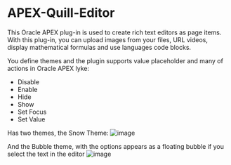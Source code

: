 # APEX-Quill-Editor
This Oracle APEX plug-in is used to create rich text editors as page items. With this plug-in, you can upload images from your files, URL videos, display mathematical formulas and use languages code blocks.

You define themes and the plugin supports value placeholder and many of actions in Oracle APEX lyke:
- Disable
- Enable
- Hide
- Show
- Set Focus
- Set Value

Has two themes, the Snow Theme:
![image](https://github.com/user-attachments/assets/6cb743d0-f55d-485b-b978-404e3458f254)

And the Bubble theme, with the options appears as a floating bubble if you select the text in the editor
![image](https://github.com/user-attachments/assets/99a84b55-0cd3-4ede-962a-498b11f552c2)
